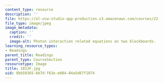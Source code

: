 ```yaml
---
content_type: resource
description: ''
file: https://ol-ocw-studio-app-production.s3.amazonaws.com/courses/22-01-introduction-to-nuclear-engineering-and-ionizing-radiation-fall-2016/9bb50365bb7df63ee08404a5d67f1074_1013F.jpg
file_type: image/jpeg
image_metadata:
  caption: ''
  credit: ''
  image-alt: Photon interaction related equations on two blackboards.
learning_resource_types:
- Readings
parent_title: Readings
parent_type: CourseSection
resourcetype: Image
title: 1013F.jpg
uid: 9bb50365-bb7d-f63e-e084-04a5d67f1074
---
```


